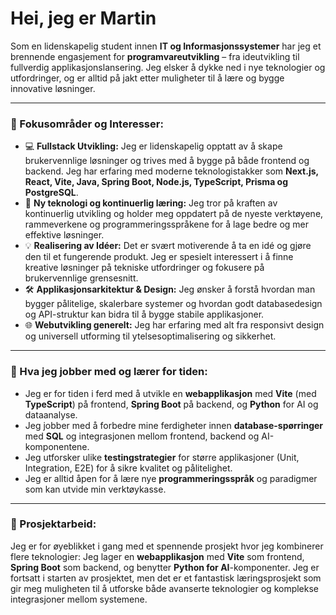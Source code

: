 # Hei, jeg er Martin
Som en lidenskapelig student innen **IT og Informasjonssystemer** har jeg et brennende engasjement for **programvareutvikling** – fra ideutvikling til fullverdig applikasjonslansering. Jeg elsker å dykke ned i nye teknologier og utfordringer, og er alltid på jakt etter muligheter til å lære og bygge innovative løsninger.

---

### 🎯 Fokusområder og Interesser:

*   💻 **Fullstack Utvikling:** Jeg er lidenskapelig opptatt av å skape brukervennlige løsninger og trives med å bygge på både frontend og backend. Jeg har erfaring med moderne teknologistakker som **Next.js, React, Vite, Java, Spring Boot, Node.js, TypeScript, Prisma og PostgreSQL**.
*   🚀 **Ny teknologi og kontinuerlig læring:** Jeg tror på kraften av kontinuerlig utvikling og holder meg oppdatert på de nyeste verktøyene, rammeverkene og programmeringsspråkene for å lage bedre og mer effektive løsninger.
*   💡 **Realisering av Idéer:** Det er svært motiverende å ta en idé og gjøre den til et fungerende produkt. Jeg er spesielt interessert i å finne kreative løsninger på tekniske utfordringer og fokusere på brukervennlige grensesnitt.
*   🛠️ **Applikasjonsarkitektur & Design:** Jeg ønsker å forstå hvordan man bygger pålitelige, skalerbare systemer og hvordan godt databasedesign og API-struktur kan bidra til å bygge stabile applikasjoner.
*   🌐 **Webutvikling generelt:** Jeg har erfaring med alt fra responsivt design og universell utforming til ytelsesoptimalisering og sikkerhet.

---

### 🌱 Hva jeg jobber med og lærer for tiden:

*   Jeg er for tiden i ferd med å utvikle en **webapplikasjon** med **Vite** (med **TypeScript**) på frontend, **Spring Boot** på backend, og **Python** for AI og dataanalyse.
*   Jeg jobber med å forbedre mine ferdigheter innen **database-spørringer** med **SQL** og integrasjonen mellom frontend, backend og AI-komponentene.
*   Jeg utforsker ulike **testingstrategier** for større applikasjoner (Unit, Integration, E2E) for å sikre kvalitet og pålitelighet.
*   Jeg er alltid åpen for å lære nye **programmeringsspråk** og paradigmer som kan utvide min verktøykasse.


---

### 🚧 Prosjektarbeid:

Jeg er for øyeblikket i gang med et spennende prosjekt hvor jeg kombinerer flere teknologier: Jeg lager en **webapplikasjon** med **Vite** som frontend, **Spring Boot** som backend, og benytter **Python for AI**-komponenter. Jeg er fortsatt i starten av prosjektet, men det er et fantastisk læringsprosjekt som gir meg muligheten til å utforske både avanserte teknologier og komplekse integrasjoner mellom systemene.

